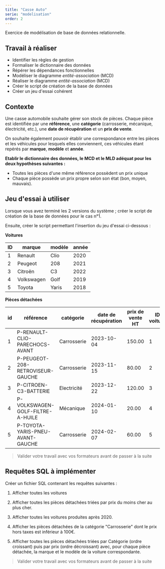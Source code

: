 ```yaml
---
title: "Casse Auto"
serie: "modelisation"
order: 2
---
```


Exercice de modélisation de base de données relationnelle.

## Travail à réaliser

- Identifier les règles de gestion
- Formaliser le dictionnaire des données
- Répérer les dépendances fonctionnelles
- Modéliser le diagramme *entité-association* (MCD)
- Réaliser le diagramme *entité-association* (MCD)
- Créer le script de création de la base de données
- Créer un jeu d'essai cohérent

## Contexte 

Une casse automobile souhaite gérer son stock de pièces. Chaque pièce est identifiée par une **référence**, une **catégorie** (carrosserie, mécanique, électricité, etc.), une **date de récupération** et un **prix de vente**. 

On souhaite également pouvoir établir une correspondance entre les pièces et les véhicules pour lesquels elles conviennent, ces véhicules étant repérés par **marque**, **modèle** et **année**.

**Etablir le dictionnaire des données, le MCD et le MLD adéquat pour les deux hypothèses suivantes :**
-	Toutes les pièces d'une même référence possèdent un prix unique
-	Chaque pièce possède un prix propre selon son état (bon, moyen, mauvais).


## Jeu d'essai à utiliser

Lorsque vous avez terminé les 2 versions du système ; créer le script de création de la base de données pour le cas n°1.

Ensuite, créer le script permettant l'insertion du jeu d'essai ci-dessous : 

**Voitures**

| ID | marque | modèle | année |
| --- | --- | --- | --- |
| 1	| Renault | Clio | 2020 |
| 2	| Peugeot | 208 | 2021 |
| 3	| Citroën | C3 | 2022 |
| 4	| Volkswagen | Golf | 2019 | 
| 5	| Toyota | Yaris | 2018 |

**Pièces détachées**

| id | référence | catégorie | date de récupération | prix de vente HT | ID voiture | 
| --- | --- | --- | --- | --- | --- |
| 1	| P-RENAULT-CLIO-PARECHOCS-AVANT | Carrosserie | 2023-10-04 | 150.00	| 1 | 
| 2	| P-PEUGEOT-208-RETROVISEUR-GAUCHE | Carrosserie | 2023-11-15 | 80.00	| 2 | 
| 3	| P-CITROEN-C3-BATTERIE | Electricité | 2023-12-22 | 120.00	| 3 | 
| 4	| P-VOLKSWAGEN-GOLF-FILTRE-A-HUILE | Mécanique | 2024-01-10 | 20.00	| 4 | 
| 5	| P-TOYOTA-YARIS-PNEU-AVANT-GAUCHE | Carrosserie | 2024-02-07 | 60.00	| 5 | 

> Valider votre travail avec vos formateurs avant de passer à la suite 

## Requêtes SQL à implémenter

Créer un fichier SQL contenant les requêtes suivantes :

1. Afficher toutes les voitures

2. Afficher toutes les pièces détachées triées par prix du moins cher au plus cher.

3. Afficher toutes les voitures produites après 2020.

4. Afficher les pièces détachées de la catégorie "Carrosserie" dont le prix hors taxes est inférieur à 100€.

5. Afficher toutes les pièces détachées triées par Catégorie (ordre croissant) puis par prix (ordre décroissant) avec, pour chaque pièce détachée, la marque et le modèle de la voiture correspondante.

> Valider votre travail avec vos formateurs avant de passer à la suite 
